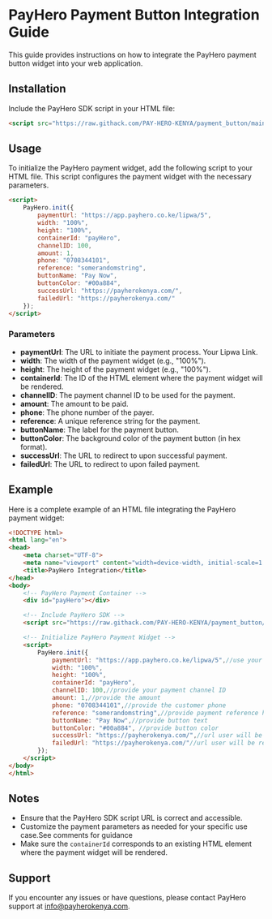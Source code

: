 # PayHero Payment Button Integration Guide

This guide provides instructions on how to integrate the PayHero payment button widget into your web application.

## Installation

Include the PayHero SDK script in your HTML file:

```html
<script src="https://raw.githack.com/PAY-HERO-KENYA/payment_button/main/sdk.js"></script>
```

## Usage

To initialize the PayHero payment widget, add the following script to your HTML file. This script configures the payment widget with the necessary parameters.

```html
<script>
    PayHero.init({
        paymentUrl: "https://app.payhero.co.ke/lipwa/5",
        width: "100%",
        height: "100%",
        containerId: "payHero",
        channelID: 100,
        amount: 1,
        phone: "0708344101",
        reference: "somerandomstring",
        buttonName: "Pay Now",
        buttonColor: "#00a884", 
        successUrl: "https://payherokenya.com/",
        failedUrl: "https://payherokenya.com/"
    });
</script>
```

### Parameters

- **paymentUrl**: The URL to initiate the payment process. Your Lipwa Link.
- **width**: The width of the payment widget (e.g., "100%").
- **height**: The height of the payment widget (e.g., "100%").
- **containerId**: The ID of the HTML element where the payment widget will be rendered.
- **channelID**: The payment channel ID to be used for the payment.
- **amount**: The amount to be paid.
- **phone**: The phone number of the payer.
- **reference**: A unique reference string for the payment.
- **buttonName**: The label for the payment button.
- **buttonColor**: The background color of the payment button (in hex format).
- **successUrl**: The URL to redirect to upon successful payment.
- **failedUrl**: The URL to redirect to upon failed payment.

## Example

Here is a complete example of an HTML file integrating the PayHero payment widget:

```html
<!DOCTYPE html>
<html lang="en">
<head>
    <meta charset="UTF-8">
    <meta name="viewport" content="width=device-width, initial-scale=1.0">
    <title>PayHero Integration</title>
</head>
<body>
    <!-- PayHero Payment Container -->
    <div id="payHero"></div>

    <!-- Include PayHero SDK -->
    <script src="https://raw.githack.com/PAY-HERO-KENYA/payment_button/main/sdk.js"></script>

    <!-- Initialize PayHero Payment Widget -->
    <script>
        PayHero.init({
            paymentUrl: "https://app.payhero.co.ke/lipwa/5",//use your own lipwa link here
            width: "100%",
            height: "100%",
            containerId: "payHero",
            channelID: 100,//provide your payment channel ID
            amount: 1,//provide the amount
            phone: "0708344101",//provide the customer phone
            reference: "somerandomstring",//provide payment reference here
            buttonName: "Pay Now",//provide button text
            buttonColor: "#00a884", //provide button color
            successUrl: "https://payherokenya.com/",//url user will be redirected after successfull payment
            failedUrl: "https://payherokenya.com/"//url user will be redirected after failed payment
        });
    </script>
</body>
</html>
```

## Notes

- Ensure that the PayHero SDK script URL is correct and accessible.
- Customize the payment parameters as needed for your specific use case.See comments for guidance
- Make sure the `containerId` corresponds to an existing HTML element where the payment widget will be rendered.

## Support

If you encounter any issues or have questions, please contact PayHero support at [info@payherokenya.com](mailto:info@payherokenya.com).
